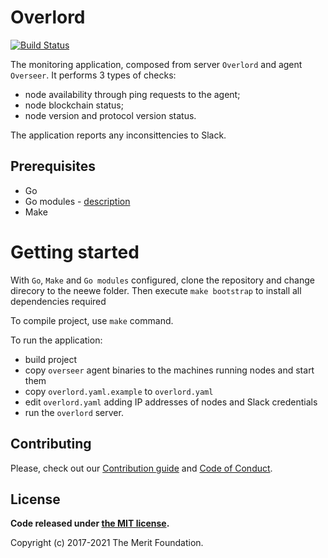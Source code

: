 # Overlord

[![Build Status](https://travis-ci.org/meritlabs/overlord.svg?branch=master)](https://travis-ci.org/meritlabs/overlord)

The monitoring application, composed from server `Overlord` and agent `Overseer`.
It performs 3 types of checks:
- node availability through ping requests to the agent;
- node blockchain status;
- node version and protocol version status.

The application reports any inconsittencies to Slack.

## Prerequisites

* Go
* Go modules - [description](https://blog.golang.org/using-go-modules)
* Make 

# Getting started

With `Go`, `Make` and `Go modules` configured, clone the repository and change direcory to the neewe folder.
Then execute `make bootstrap` to install all dependencies required

To compile project, use `make` command.

To run the application:
- build project
- copy `overseer` agent binaries to the machines running nodes and start them
- copy `overlord.yaml.example` to `overlord.yaml`
- edit `overlord.yaml` adding IP addresses of nodes and Slack credentials
- run the `overlord` server.

## Contributing

Please, check out our [Contribution guide](./CONTRIBUTING.md) and [Code of Conduct](./CODE_OF_CONDUCT.md).

## License

**Code released under [the MIT license](./LICENSE).**

Copyright (c) 2017-2021 The Merit Foundation.